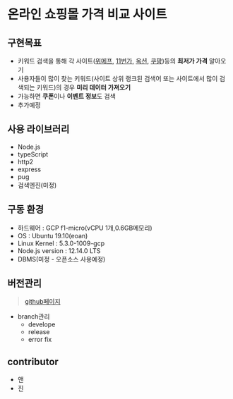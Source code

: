 # 온라인 쇼핑몰 가격 비교 사이트

## 구현목표

- 키워드 검색을 통해 각 사이트([위메프](https://front.wemakeprice.com/main), [11번가](https://www.11st.co.kr/html/main.html), [옥션](http://www.auction.co.kr/), [쿠팡](https://www.coupang.com/))등의 **최저가 가격** 알아오기
- 사용자들이 많이 찾는 키워드(사이트 상위 랭크된 검색어 또는 사이트에서 많이 검색되는 키워드)의 경우 **미리 데이터 가져오기**
- 가능하면 **쿠폰**이나 **이벤트 정보**도 검색
- 추가예정 

## 사용 라이브러리

- Node.js
- typeScript
- http2
- express
- pug
- 검색엔진(미정)

## 구동 환경

- 하드웨어 : GCP f1-micro(vCPU 1개,0.6GB메모리)
- OS : Ubuntu 19.10(eoan)
- Linux Kernel : 5.3.0-1009-gcp
- Node.js version : 12.14.0 LTS
- DBMS(미정 - 오픈소스 사용예정) 

## 버전관리
> [github페이지]()

- branch관리
  - develope
  - release
  - error fix

## contributor
- 앤
- 진
